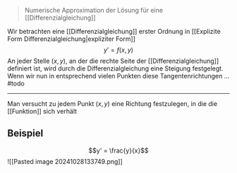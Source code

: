> Numerische Approximation der Lösung für eine [[Differenzialgleichung]]

Wir betrachten eine [[Differenzialgleichung]] erster Ordnung in [[Explizite Form Differenzialgleichung|expliziter Form]] 
$$y' = f(x, y)$$
An jeder Stelle $(x, y)$, an der die rechte Seite der [[Differenzialgleichung]] definiert ist, wird durch die Differenzialgleichung eine Steigung festgelegt. Wenn wir nun in entsprechend vielen Punkten diese Tangentenrichtungen ... #todo


---
Man versucht zu jedem Punkt $(x, y)$ eine Richtung festzulegen, in die die [[Funktion]] sich verhält

## Beispiel
$$y' = \frac{y}{x}$$
![[Pasted image 20241028133749.png]]